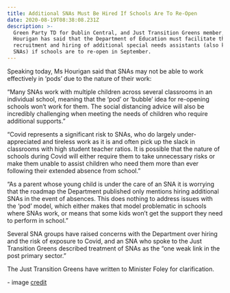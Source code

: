 ```yaml
---
title: Additional SNAs Must Be Hired If Schools Are To Re-Open
date: 2020-08-19T08:38:08.231Z
description: >-
  Green Party TD for Dublin Central, and Just Transition Greens member, Neasa
  Hourigan has said that the Department of Education must facilitate the
  recruitment and hiring of additional special needs assistants (also known as
  SNAs) if schools are to re-open in September.
---
```

Speaking today, Ms Hourigan said that SNAs may not be able to work effectively in ‘pods’ due to the nature of their work:

“Many SNAs work with multiple children across several classrooms in an individual school, meaning that the ‘pod’ or ‘bubble’ idea for re-opening schools won’t work for them. The social distancing advice will also be incredibly challenging when meeting the needs of children who require additional supports.”

“Covid represents a significant risk to SNAs, who do largely under-appreciated and tireless work as it is and often pick up the slack in classrooms with high student teacher ratios. It is possible that the nature of schools during Covid will either require them to take unnecessary risks or make them unable to assist children who need them more than ever following their extended absence from school.”

“As a parent whose young child is under the care of an SNA it is worrying that the roadmap the Department published only mentions hiring additional SNAs in the event of absences. This does nothing to address issues with the ‘pod’ model, which either makes that model problematic in schools where SNAs work, or means that some kids won’t get the support they need to perform in school.”

Several SNA groups have raised concerns with the Department over hiring and the risk of exposure to Covid, and an SNA who spoke to the Just Transition Greens described treatment of SNAs as the “one weak link in the post primary sector.”

The Just Transition Greens have written to Minister Foley for clarification.

\- image [credit](https://pixabay.com/photos/workshop-pens-post-it-note-1746275/)
